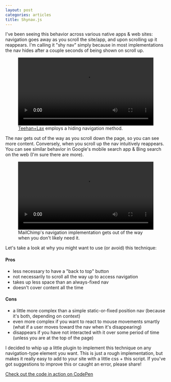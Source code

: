 ```yaml
---
layout: post
categories: articles
title: Shynav.js
---
```


I've been seeing this behavior across various native apps & web sites: navigation goes away as you scroll the site/app, and upon scrolling up it reappears. I'm calling it "shy nav" simply because in most implementations the nav hides after a couple seconds of being shown on scroll up.

<figure>
  <video width="100%" height="auto" controls>
    <source src="../img/teehan.m4v" type="video/mp4">
    Your browser does not support the video tag.
  </video>
  <figcaption><a href="http://www.teehanlax.com/about/" target="_blank">Teehan+Lax</a> employs a hiding navigation method.</figcaption>
</figure>

The nav gets out of the way as you scroll down the page, so you can see more content. Conversely, when you scroll up the nav intuitively reappears. You can see similar behavior in Google's mobile search app & Bing search on the web (I'm sure there are more).

<figure>
  <video width="100%" height="auto" controls>
    <source src="../img/mailchimp.m4v" type="video/mp4">
    Your browser does not support the video tag.
  </video>
  <figcaption>MailChimp's navigation implementation gets out of the way when you don't likely need it.</figcaption>
</figure>

Let's take a look at why you might want to use (or avoid) this technique:

#### Pros

- less necessary to have a "back to top" button
- not necessarily to scroll all the way up to access navigation
- takes up less space than an always-fixed nav
- doesn't cover content all the time

#### Cons

- a little more complex than a simple static-or-fixed position nav (because it's both, depending on context)
- even more complex if you want to react to mouse movements smartly (what if a user moves toward the nav when it's disappearing)
- disappears if you have not interacted with it over some period of time (unless you are at the top of the page)

I decided to whip up a little plugin to implement this technique on any navigation-type element you want. This is just a rough implementation, but makes it really easy to add to your site with a little css + this script. If you've got suggestions to improve this or caught an error, please share!

<script src="https://gist.github.com/mshwery/6196998.js"></script>

<a href="http://codepen.io/mshwery/pen/FwmJb" class="codepen" target="_blank">Check out the code in action on CodePen</a>

